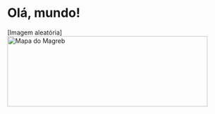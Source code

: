 # Olá, mundo!
[Imagem aleatória] <img width="454" height="160" alt="Mapa do Magreb" src="https://github.com/user-attachments/assets/8be0e944-ae27-4b05-863c-bc342b062bee" />
